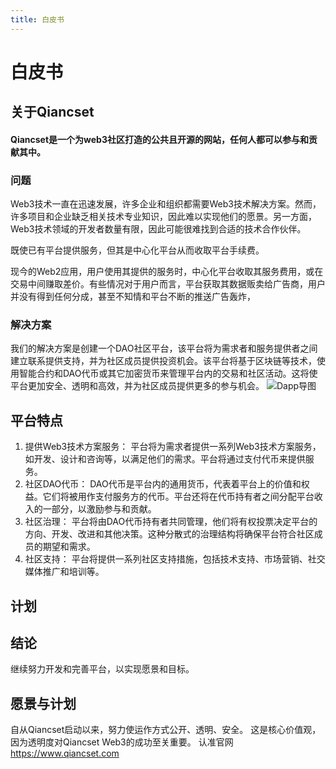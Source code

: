 ```yaml
---
title: 白皮书
---
```


# 白皮书


## 关于Qiancset

#### Qiancset是一个为web3社区打造的公共且开源的网站，任何人都可以参与和贡献其中。

### 问题

Web3技术一直在迅速发展，许多企业和组织都需要Web3技术解决方案。然而，许多项目和企业缺乏相关技术专业知识，因此难以实现他们的愿景。另一方面，Web3技术领域的开发者数量有限，因此可能很难找到合适的技术合作伙伴。

既使已有平台提供服务，但其是中心化平台从而收取平台手续费。

现今的Web2应用，用户使用其提供的服务时，中心化平台收取其服务费用，或在交易中间赚取差价。有些情况对于用户而言，平台获取其数据贩卖给广告商，用户并没有得到任何分成，甚至不知情和平台不断的推送广告轰炸，

### 解决方案

我们的解决方案是创建一个DAO社区平台，该平台将为需求者和服务提供者之间建立联系提供支持，并为社区成员提供投资机会。该平台将基于区块链等技术，使用智能合约和DAO代币或其它加密货币来管理平台内的交易和社区活动。这将使平台更加安全、透明和高效，并为社区成员提供更多的参与机会。
![Dapp导图](/img/dappliu.png)
## 平台特点

1. 提供Web3技术方案服务： 平台将为需求者提供一系列Web3技术方案服务，如开发、设计和咨询等，以满足他们的需求。平台将通过支付代币来提供服务。
2. 社区DAO代币： DAO代币是平台内的通用货币，代表着平台上的价值和权益。它们将被用作支付服务方的代币。平台还将在代币持有者之间分配平台收入的一部分，以激励参与和贡献。
3. 社区治理： 平台将由DAO代币持有者共同管理，他们将有权投票决定平台的方向、开发、改进和其他决策。这种分散式的治理结构将确保平台符合社区成员的期望和需求。
4. 社区支持： 平台将提供一系列社区支持措施，包括技术支持、市场营销、社交媒体推广和培训等。

## 计划

## 结论

继续努力开发和完善平台，以实现愿景和目标。

## 愿景与计划

自从Qiancset启动以来，努力使运作方式公开、透明、安全。 这是核心价值观，因为透明度对Qiancset Web3的成功至关重要。 认准官网 https://www.qiancset.com
